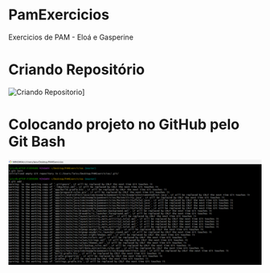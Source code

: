 # PamExercicios
Exercicios de PAM - Eloá e Gasperine



# Criando Repositório 
![Criando Repositorio](https://github.com/EloaVasconcelos/PamExercicios/assets/127448572/7d86d4b9-8cc3-4c09-bafb-34088d9fc59b)]

# Colocando projeto no GitHub pelo Git Bash 
![Alt text](image.png)
